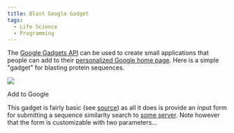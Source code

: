 ```yaml
---
title: Blast Google Gadget
tags:
  - Life Science
  - Programming
---
```


The [Google Gadgets API](http://www.google.com/apis/gadgets/) can be used to create small applications that people can add to their [personalized Google home page](http://www.google.com/ig). Here is a simple "gadget" for blasting protein sequences.

![](blast-google-gadget/screenshot.png)

[<img src="http://buttons.googlesyndication.com/fusion/add.gif" width="104" height="17" border="0" alt="Add to Google" />](http://fusion.google.com/add?moduleurl=http%3A//eric.jain.name/2006/11/07/blast-google-gadget/blast.xml)

This gadget is fairly basic (see [source](blast.xml)) as all it does is provide an input form for submitting a sequence similarity search to [some server](http://expasy.org/). Note however that the form is customizable with two parameters...
